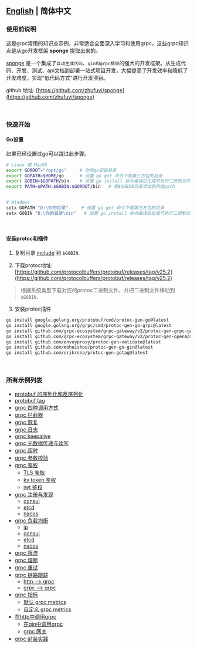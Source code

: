 ## [English](README.md)  | 简体中文

### 使用前说明

这是grpc常用的知识点示例，非常适合全面深入学习和使用grpc，这些grpc知识点是从go开发框架 **sponge** 提取出来的。

[sponge](https://github.com/zhufuyi/sponge) 是一个集成了`自动生成代码`、`gin和grpc框架`的强大的开发框架。从生成代码、开发、测试、api文档到部署一站式项目开发，大幅提高了开发效率和降低了开发难度，实现"低代码方式"进行开发项目。

github 地址: [https://github.com/zhufuyi/sponge](https://github.com/zhufuyi/sponge)

<br>

### 快速开始

#### Go设置

如果已经设置过go可以跳过此步骤。

```bash
# Linux 或 MacOS
export GOROOT="/opt/go"     # 你的go安装目录
export GOPATH=$HOME/go      # 设置 go get 命令下载第三方包的目录
export GOBIN=$GOPATH/bin    # 设置 go install 命令编译后生成可执行二进制文件的存放目录
export PATH=$PATH:$GOBIN:$GOROOT/bin   # 把$GOBIN目录添加到系统path


# Windows
setx GOPATH "D:\你的目录"     # 设置 go get 命令下载第三方包的目录
setx GOBIN "D:\你的目录\bin"   # 设置 go install 命令编译后生成可执行二进制文件的存放目录
```

<br>

#### 安装protoc和插件

1. 复制目录 [include](include) 到 `$GOBIN`.

2. 下载protoc地址: [https://github.com/protocolbuffers/protobuf/releases/tag/v25.2](https://github.com/protocolbuffers/protobuf/releases/tag/v25.2)

> 根据系统类型下载对应的protoc二进制文件，并把二进制文件移动到 `$GOBIN`.

3. 安装protoc插件

```bash
go install google.golang.org/protobuf/cmd/protoc-gen-go@latest
go install google.golang.org/grpc/cmd/protoc-gen-go-grpc@latest
go install github.com/grpc-ecosystem/grpc-gateway/v2/protoc-gen-grpc-gateway@latest
go install github.com/grpc-ecosystem/grpc-gateway/v2/protoc-gen-openapiv2@latest
go install github.com/envoyproxy/protoc-gen-validate@latest
go install github.com/mohuishou/protoc-gen-go-gin@latest
go install github.com/srikrsna/protoc-gen-gotag@latest
```

<br>

### 所有示例列表

- [protobuf 的序列化和反序列化](https://github.com/zhufuyi/grpc_examples/tree/main/protobuf)
- [protobuf tag](https://github.com/zhufuyi/grpc_examples/tree/main/tag)
- [grpc 四种调用方式](https://github.com/zhufuyi/grpc_examples/tree/main/helloworld)
- [grpc 拦截器](https://github.com/zhufuyi/grpc_examples/tree/main/interceptor)
- [grpc 恢复](https://github.com/zhufuyi/grpc_examples/tree/main/recovery)
- [grpc 日志](https://github.com/zhufuyi/grpc_examples/tree/main/logging)
- [grpc keepalive](https://github.com/zhufuyi/grpc_examples/tree/main/keepalive)
- [grpc 元数据传递与读写](https://github.com/zhufuyi/grpc_examples/tree/main/metadata)
- [grpc 超时](https://github.com/zhufuyi/grpc_examples/tree/main/timeout)
- [grpc 参数校验](https://github.com/zhufuyi/grpc_examples/tree/main/validate)
- [grpc 鉴权](https://github.com/zhufuyi/grpc_examples/tree/main/security)
  - [TLS 鉴权](https://github.com/zhufuyi/grpc_examples/tree/main/security/tls)
  - [kv token 鉴权](https://github.com/zhufuyi/grpc_examples/tree/main/security/kv_token)
  - [jwt 鉴权](https://github.com/zhufuyi/grpc_examples/tree/main/security/jwt_token)
- [grpc 注册与发现](https://github.com/zhufuyi/grpc_examples/tree/main/registerDiscovery)
  - [consul](https://github.com/zhufuyi/grpc_examples/tree/main/registerDiscovery/consul)
  - [etcd](https://github.com/zhufuyi/grpc_examples/tree/main/registerDiscovery/etcd)
  - [nacos](https://github.com/zhufuyi/grpc_examples/tree/main/registerDiscovery/nacos)
- [grpc 负载均衡](https://github.com/zhufuyi/grpc_examples/tree/main/loadbalance)
  - [ip](https://github.com/zhufuyi/grpc_examples/tree/main/loadbalance/ipAddr)
  - [consul](https://github.com/zhufuyi/grpc_examples/tree/main/loadbalance/consul)
  - [etcd](https://github.com/zhufuyi/grpc_examples/tree/main/loadbalance/etcd)
  - [nacos](https://github.com/zhufuyi/grpc_examples/tree/main/loadbalance/nacos)
- [grpc 限流](https://github.com/zhufuyi/grpc_examples/tree/main/ratelimit)
- [grpc 熔断](https://github.com/zhufuyi/grpc_examples/tree/main/breaker)
- [grpc 重试](https://github.com/zhufuyi/grpc_examples/tree/main/retry)
- [grpc 链路跟踪](https://github.com/zhufuyi/grpc_examples/tree/main/tracing)
  - [http --> grpc](https://github.com/zhufuyi/grpc_examples/tree/main/tracing/http2rpc)
  - [grpc --> grpc](https://github.com/zhufuyi/grpc_examples/tree/main/tracing/rpc2rpc)
- [grpc 指标](https://github.com/zhufuyi/grpc_examples/tree/main/metrics)
  - [默认 grpc metrics](https://github.com/zhufuyi/grpc_examples/tree/main/metrics/defaultMetrics)
  - [自定义 grpc metrics](https://github.com/zhufuyi/grpc_examples/tree/main/metrics/customMetrics)
- [在http中调用grpc](https://github.com/zhufuyi/grpc_examples/tree/main/httpToGrpc)
  - [在gin中调用grpc](https://github.com/zhufuyi/grpc_examples/tree/main/httpToGrpc/ginToGrpc)
  - [grpc 网关](https://github.com/zhufuyi/grpc_examples/tree/main/httpToGrpc/grpc-gateway)
- [grpc 封装实践](https://github.com/zhufuyi/grpc_examples/tree/main/usage)

<br>
